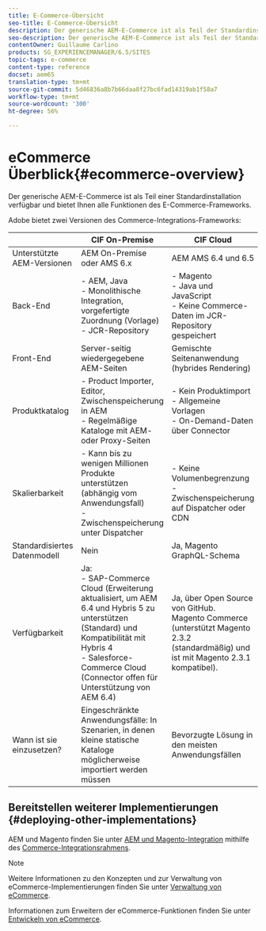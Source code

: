 ```yaml
---
title: E-Commerce-Übersicht
seo-title: E-Commerce-Übersicht
description: Der generische AEM-E-Commerce ist als Teil der Standardinstallation verfügbar und bietet Ihnen alle Funktionen des E-Commerce-Frameworks.
seo-description: Der generische AEM-E-Commerce ist als Teil der Standardinstallation verfügbar und bietet Ihnen alle Funktionen des E-Commerce-Frameworks.
contentOwner: Guillaume Carlino
products: SG_EXPERIENCEMANAGER/6.5/SITES
topic-tags: e-commerce
content-type: reference
docset: aem65
translation-type: tm+mt
source-git-commit: 5d46836a8b7b66daa8f27bc6fad14319ab1f58a7
workflow-type: tm+mt
source-wordcount: '300'
ht-degree: 56%

---
```



# eCommerce  Überblick{#ecommerce-overview}

Der generische AEM-E-Commerce ist als Teil einer Standardinstallation verfügbar und bietet Ihnen alle Funktionen des E-Commerce-Frameworks.

Adobe bietet zwei Versionen des Commerce-Integrations-Frameworks:

|  | CIF On-Premise | CIF Cloud |
|-------------------------|--------------------------------------------------------------------------------------------------------------------------------------------------------------------------------------------------------|------------------------------------------------------------------------------------------------------------------------|
| Unterstützte AEM-Versionen | AEM On-Premise oder AMS 6.x | AEM AMS 6.4 und 6.5 |
| Back-End | - AEM, Java <br> - Monolithische Integration, vorgefertigte Zuordnung (Vorlage)<br> - JCR-Repository | - Magento <br>- Java und JavaScript <br>- Keine Commerce-Daten im JCR-Repository gespeichert |
| Front-End | Server-seitig wiedergegebene AEM-Seiten | Gemischte Seitenanwendung (hybrides Rendering) |
| Produktkatalog | - Product Importer, Editor, Zwischenspeicherung in AEM <br>- Regelmäßige Kataloge mit AEM- oder Proxy-Seiten | - Kein Produktimport <br>- Allgemeine Vorlagen <br>- On-Demand-Daten über Connector |
| Skalierbarkeit | - Kann bis zu wenigen Millionen Produkte unterstützen (abhängig vom Anwendungsfall) <br> - Zwischenspeicherung unter Dispatcher | - Keine Volumenbegrenzung <br>- Zwischenspeicherung auf Dispatcher oder CDN |
| Standardisiertes Datenmodell | Nein | Ja, Magento GraphQL-Schema |
| Verfügbarkeit | Ja:<br> - SAP-Commerce Cloud (Erweiterung aktualisiert, um AEM 6.4 und Hybris 5 zu unterstützen (Standard) und Kompatibilität mit Hybris 4 <br>- Salesforce-Commerce Cloud (Connector offen für Unterstützung von AEM 6.4) | Ja, über Open Source von GitHub. <br> Magento Commerce (unterstützt Magento 2.3.2 (standardmäßig) und ist mit Magento 2.3.1 kompatibel). |
| Wann ist sie einzusetzen? | Eingeschränkte Anwendungsfälle: In Szenarien, in denen kleine statische Kataloge möglicherweise importiert werden müssen | Bevorzugte Lösung in den meisten Anwendungsfällen |


## Bereitstellen weiterer Implementierungen {#deploying-other-implementations}

AEM und Magento finden Sie unter [AEM und Magento-Integration](https://www.adobe.io/apis/experiencecloud/commerce-integration-framework/integrations.html#!AdobeDocs/commerce-cif-documentation/master/integrations/02-AEM-Magento.md) mithilfe des [Commerce-Integrationsrahmens](https://www.adobe.io/apis/experiencecloud/commerce-integration-framework/integrations.html).

>[!NOTE]
>
>Weitere Informationen zu den Konzepten und zur Verwaltung von eCommerce-Implementierungen finden Sie unter [Verwaltung von eCommerce](/help/sites-administering/ecommerce.md).
>
>Informationen zum Erweitern der eCommerce-Funktionen finden Sie unter [Entwickeln von eCommerce](/help/sites-developing/ecommerce.md).

